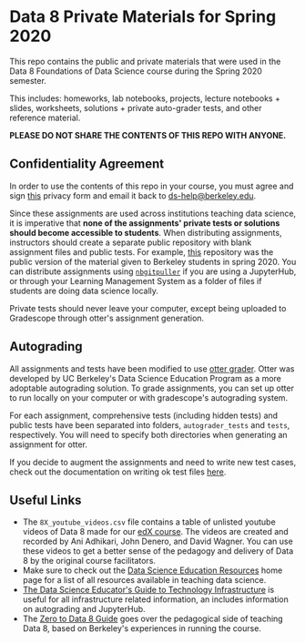 # Data 8 Private Materials for Spring 2020
This repo contains the public and private materials that were used in the Data 8 Foundations of Data Science course during the Spring 2020 semester.

This includes: homeworks, lab notebooks, projects, lecture notebooks + slides, worksheets, solutions + private auto-grader tests, and other reference material.

**PLEASE DO NOT SHARE THE CONTENTS OF THIS REPO WITH ANYONE.**

## Confidentiality Agreement

In order to use the contents of this repo in your course, you must agree and sign [this](https://docs.google.com/document/d/1ahVCqY_jAQymDmsS_lqHYTgEigI5ZoT6tQFFN5Vbz5E/edit) privacy form and email it back to [ds-help@berkeley.edu](ds-help@berkeley.edu).

Since these assignments are used across institutions teaching data science, it is imperative that **none of the assignments' private tests or solutions should become accessible to students**.
When distributing assignments, instructors should create a separate public repository with blank assignment files and public tests. 
For example, [this](https://github.com/data-8/materials-sp20) repository was the public version of the material given to Berkeley students in spring 2020. 
You can distribute assignments using [`nbgitpuller`](http://nbgitpuller.link/) if you are using a JupyterHub, or through your Learning Management System as a folder of files if students are doing data science locally.

Private tests should never leave your computer, except being uploaded to Gradescope through otter's assignment generation.


## Autograding

All assignments and tests have been modified to use [otter grader](https://otter-grader.readthedocs.io/en/beta/). 
Otter was developed by UC Berkeley's Data Science Education Program as a more adoptable autograding solution. 
To grade assignments, you can set up otter to run locally on your computer or with gradescope's autograding system.

For each assignment, comprehensive tests (including hidden tests) and public tests have been separated into folders, `autograder_tests` and `tests`, respectively. 
You will need to specify both directories when generating an assignment for otter. 

If you decide to augment the assignments and need to write new test cases, check out the documentation on writing ok test files [here](https://otter-grader.readthedocs.io/en/beta/test_files.html).

## Useful Links

- The `8X_youtube_videos.csv` file contains a table of unlisted youtube videos of Data 8 made for our [edX course](https://www.edx.org/professional-certificate/berkeleyx-foundations-of-data-science). The videos are created and recorded by Ani Adhikari, John Denero, and David Wagner. You can use these videos to get a better sense of the pedagogy and delivery of Data 8 by the original course facilitators.
- Make sure to check out the [Data Science Education Resources](https://data.berkeley.edu/external) home page for a list of all resources available in teaching data science.
- [The Data Science Educator's Guide to Technology Infrastructure](https://ucbds-infra.github.io/ds-course-infra-guide/intro.html) is useful for all infrastructure related information, an includes information on autograding and JupyterHub.
- The [Zero to Data 8 Guide](http://data8.org/zero-to-data-8/) goes over the pedagogical side of teaching Data 8, based on Berkeley's experiences in running the course.
